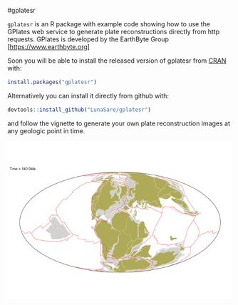 #gplatesr

`gplatesr` is an R package with example code showing how to use the GPlates web service to generate plate reconstructions directly from http requests. GPlates is developed by the EarthByte Group [https://www.earthbyte.org]

Soon you will be able to install the released version of gplatesr from [CRAN](https://CRAN.R-project.org) with:

``` r
install.packages("gplatesr")
```
Alternatively you can install it directly from github with:
``` r
devtools::install_github("LunaSare/gplatesr")
```

and follow the vignette to generate your own plate reconstruction images at any geologic point in time.

<span style="display:block;text-align:center">![my plate](vignettes/plate-recons-140.png?raw=true)
